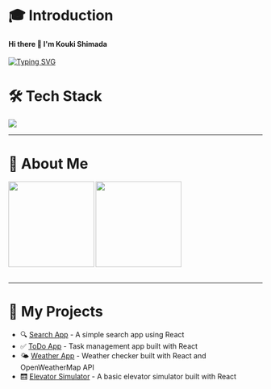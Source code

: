 # 🎓 Introduction

#### Hi there 👋 I'm Kouki Shimada

[![Typing SVG](https://readme-typing-svg.demolab.com?font=Fira+Code&pause=1000&color=00F7FF&width=435&lines=I'm+a+Frontend+Developer;I+❤️+React%2C+JS+%26+Vite;Learning+Java+%26+Backend+Too)](https://git.io/typing-svg)

# 🛠 Tech Stack

![](https://skillicons.dev/icons?i=html,css,js,typescript,php,java,flutter)

---

# 👤 About Me

<a href="https://github.com/tocoteron">
  <img align="left" height="170px" src="https://github-readme-stats.vercel.app/api?username=tocoteron&count_private=true&show_icons=true&theme=dracula" />
</a>
<a href="https://github.com/tocoteron">
  <img align="left" height="170px" src="https://github-readme-stats.vercel.app/api/top-langs/?username=tocoteron&layout=compact&theme=dracula" />
</a>

<br clear="both" />
<br>

---

# 🚀 My Projects

- 🔍 [Search App](https://search-app-hazel-tau.vercel.app/) - A simple search app using React  
- ✅ [ToDo App](https://my-todo-app-kappa-taupe.vercel.app/) - Task management app built with React  
- 🌤️ [Weather App](https://weather-app-xi-drab-26.vercel.app/) - Weather checker built with React and OpenWeatherMap API  
- 🛗 [Elevator Simulator](https://elevator-simulator-app.vercel.app/) - A basic elevator simulator built with React



